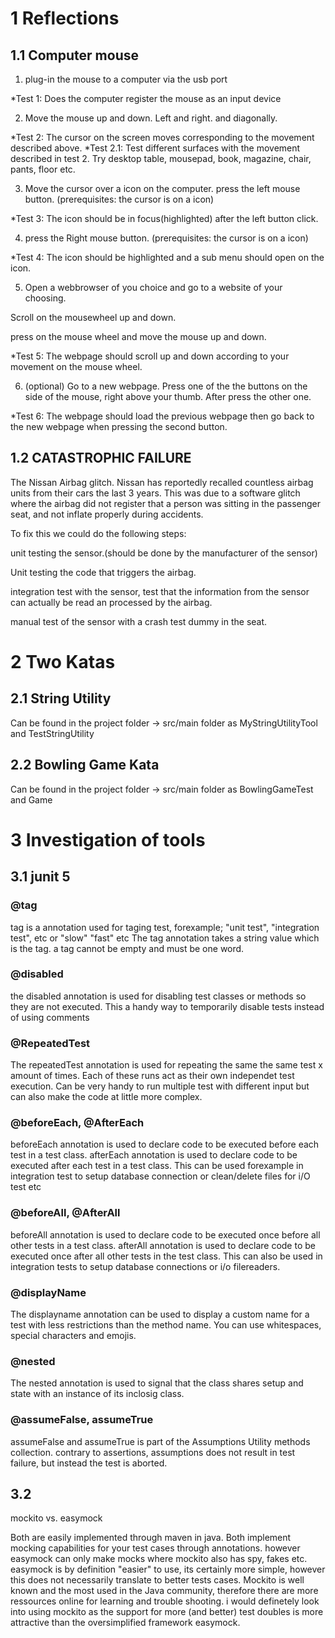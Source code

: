 # 1 Reflections

## 1.1 Computer mouse

1. plug-in the mouse to a computer via the usb port

*Test 1: Does the computer register the mouse as an input device

2. Move the mouse up and down. Left and right. and diagonally.

*Test 2: The cursor on the screen moves corresponding to the movement described above. 
*Test 2.1: Test different surfaces with the movement described in test 2. Try desktop table, mousepad, book, magazine, chair, pants, floor etc.

3. Move the cursor over a icon on the computer. press the left mouse button. (prerequisites: the cursor is on a icon)

*Test 3: The icon should be in focus(highlighted) after the left button click.

4. press the Right mouse button. (prerequisites: the cursor is on a icon)

*Test 4: The icon should be highlighted and a sub menu should open on the icon.

5. Open a webbrowser of you choice and go to a website of your choosing. 

Scroll on the mousewheel up and down. 

press on the mouse wheel and move the mouse up and down.

*Test 5: The webpage should scroll up and down according to your movement on the mouse wheel.

6. (optional) Go to a new webpage. Press one of the the buttons on the side of the mouse, right above your thumb. After press the other one.

*Test 6: The webpage should load the previous webpage then go back to the new webpage when pressing the second button.


## 1.2 CATASTROPHIC FAILURE

The Nissan Airbag glitch.
Nissan has reportedly recalled countless airbag units from their cars the last 3 years.
This was due to a software glitch where the airbag did not register that a person was sitting in the passenger seat, and not inflate properly during accidents.

To fix this we could do the following steps:

unit testing the sensor.(should be done by the manufacturer of the sensor)

Unit testing the code that triggers the airbag.

integration test with the sensor, test that the information from the sensor can actually be read an processed by the airbag.

manual test of the sensor with a crash test dummy in the seat.


# 2 Two Katas

## 2.1 String Utility
Can be found in the project folder -> src/main folder as MyStringUtilityTool and TestStringUtility

## 2.2 Bowling Game Kata
Can be found in the project folder -> src/main folder as BowlingGameTest and Game

# 3 Investigation of tools

## 3.1 junit 5

### @tag
tag is a annotation used for taging test, forexample; "unit test", "integration test", etc or "slow" "fast" etc
The tag annotation takes a string value which is the tag. a tag cannot be empty and must be one word.

### @disabled
the disabled annotation is used for disabling test classes or methods so they are not executed. This a handy way to temporarily disable tests instead of using comments

### @RepeatedTest
The repeatedTest annotation is used for repeating the same the same test x amount of times. Each of these runs act as their own independet test execution.
Can be very handy to run multiple test with different input but can also make the code at little more complex.

### @beforeEach, @AfterEach
beforeEach annotation is used to declare code to be executed before each test in a test class.
afterEach annotation is used to declare code to be executed after each test in a test class.
This can be used forexample in integration test to setup database connection or clean/delete files for i/O test etc

### @beforeAll, @AfterAll
beforeAll annotation is used to declare code to be executed once before all other tests in a test class.
afterAll annotation is used to declare code to be executed once after all other tests in the test class.
This can also be used in integration tests to setup database connections or i/o filereaders.

### @displayName
The displayname annotation can be used to display a custom name for a test with less restrictions than the method name. You can use whitespaces, special characters and emojis.

### @nested
The nested annotation is used to signal that the class shares setup and state with an instance of its inclosig class.

### @assumeFalse, assumeTrue
assumeFalse and assumeTrue is part of the Assumptions Utility methods collection.
contrary to assertions, assumptions does not result in test failure, but instead the test is aborted.

## 3.2

mockito vs. easymock

Both are easily implemented through maven in java. Both implement mocking capabilities for your test cases through annotations. 
however easymock can only make mocks where mockito also has spy, fakes etc.
easymock is by definition "easier" to use, its certainly more simple, however this does not necessarily translate to better tests cases.
Mockito is well known and the most used in the Java community, therefore there are more ressources online for learning and trouble shooting.
i would definetely look into using mockito as the support for more (and better) test doubles is more attractive than the oversimplified framework easymock.

